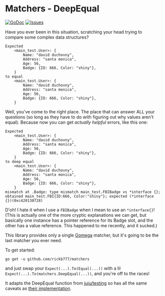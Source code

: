 # Matchers - DeepEqual

[![GoDoc](https://img.shields.io/badge/api-Godoc-blue.svg)](https://pkg.go.dev/github.com/rickb777/matchers)
[![Issues](https://img.shields.io/github/issues/rickb777/matchers.svg)](https://github.com/rickb777/matchers/issues)

Have you ever been in this situation, scratching your head trying to compare some complex data structures?

```
Expected
    <main_test.User>: {
        Name: "david duchovny",
        Address: "santa monica",
        Age: 56,
        Badge: {ID: 666, Color: "shiny"},
    }
to equal
    <main_test.User>: {
        Name: "david duchovny",
        Address: "santa monica",
        Age: 56,
        Badge: {ID: 666, Color: "shiny"},
    }
```

Well, you've come to the right place. The place that can answer ALL your questions 
(so long as they have to do with figuring out why values aren't equal). Because now you can get *actually helpful* errors, like this one:


```
Expected
    <main_test.User>: {
        Name: "david duchovny",
        Address: "santa monica",
        Age: 56,
        Badge: {ID: 666, Color: "shiny"},
    }
to deep equal
    <main_test.User>: {
        Name: "david duchovny",
        Address: "santa monica",
        Age: 56,
        Badge: {ID: 666, Color: "shiny"},
    }
mismatch at .Badge: type mismatch main_test.FBIBadge vs *interface {}; obtained main_test.FBI{ID:666, Color:"shiny"}; expected (*interface {})(0xc420130728)
```

D'oh! I hate it when I use a `FBIBadge` when I mean to use an `*interface{}`! (This is actually one of the more cryptic explanations we can get, but basically one instance has a pointer reference for its Badge slot, and the other has a value reference. This happened to me recently, and it sucked.)

This library provides only a single [Gomega](https://onsi.github.io/gomega/) matcher, but it's going to be the last matcher you ever need.

To get started:

```
go get -u github.com/rickb777/matchers
```

and just swap your `Expect(...).To(Equal(...))` with a lil
`Expect(...).To(matchers.DeepEqual(...))`, and you're off to the races!

It adapts the DeepEqual function from [juju/testing](https://github.com/juju/testing) so has all the same caveats as [their implementation](https://godoc.org/github.com/juju/testing/checkers#DeepEqual).
